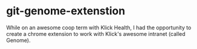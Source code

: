 git-genome-extenstion
=====================

While on an awesome coop term with Klick Health, I had the opportunity to create a chrome extension to work with Klick's awesome intranet (called Genome).
